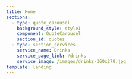 ```yaml
---
title: Home
sections:
  - type: quote_carousel
    background_style: style1
    component: QuoteCarousel
    section_id: quotes
  - type: section_services
    service_name: Drinks
    service_page_link: /drinks
    service_image: /images/drinks-360x270.jpg
template: landing
---
```

